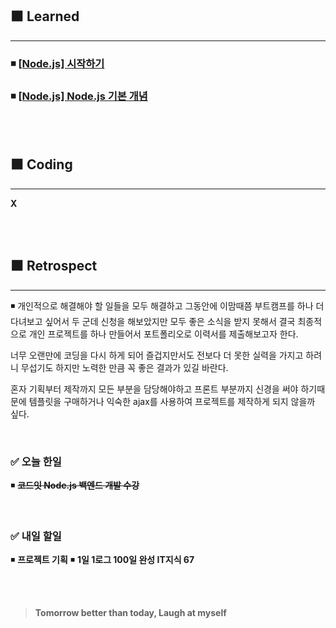 ## ⬛ Learned

---

### ◾ [[Node.js] 시작하기](https://velog.io/@lilclown/Node.js-%EC%8B%9C%EC%9E%91%ED%95%98%EA%B8%B0)

### ◾ [[Node.js] Node.js 기본 개념](https://velog.io/@lilclown/Node.js-Node.js-%EA%B8%B0%EB%B3%B8-%EA%B0%9C%EB%85%90)

<br><br>

## ⬛ Coding

---

**X**

<br><br>

## ⬛ Retrospect

---

◾ 개인적으로 해결해야 할 일들을 모두 해결하고 그동안에 이맘때쯤 부트캠프를 하나 더 다녀보고 싶어서 두 군데 신청을 해보았지만 모두 좋은 소식을 받지 못해서 결국 최종적으로 개인 프로젝트를 하나 만들어서 포트폴리오로 이력서를 제출해보고자 한다.

너무 오랜만에 코딩을 다시 하게 되어 즐겁지만서도 전보다 더 못한 실력을 가지고 하려니 무섭기도 하지만 노력한 만큼 꼭 좋은 결과가 있길 바란다.

혼자 기획부터 제작까지 모든 부분을 담당해야하고 프론트 부분까지 신경을 써야 하기때문에 템플릿을 구매하거나 익숙한 ajax를 사용하여 프로젝트를 제작하게 되지 않을까 싶다.

<br>

### ✅ 오늘 한일

◾ ~~**코드잇 Node.js 백엔드 개발 수강**~~

<br>

### ✅ 내일 할일

◾ **프로젝트 기획**
◾ **1일 1로그 100일 완성 IT지식 67**

<br><br>

> **Tomorrow better than today, Laugh at myself**
